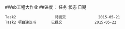 #Web工程大作业
##进度：
     任务                   状态                   日期
 
    Task2                  待提交               2015-05-21 
    Task2 项目建议书       已提交               2015-05-22 

